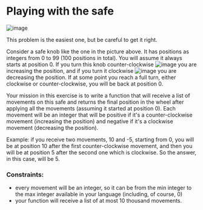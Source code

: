 # Playing with the safe

![image](https://user-images.githubusercontent.com/632782/91470424-afacd500-e862-11ea-8300-fef81c474e54.png)

This problem is the easiest one, but be careful to get it right.

Consider a safe knob like the one in the picture above. It has positions as integers from 0 to 99 (100 positions in total). You will assume it always starts at position 0. If you turn this knob counter-clockwise ![image](https://user-images.githubusercontent.com/632782/91471466-29918e00-e864-11ea-893f-8f4b4cc4222b.png) you are increasing the position, and if you turn it clockwise ![image](https://user-images.githubusercontent.com/632782/91471270-d4557c80-e863-11ea-88ff-7035969598f4.png) you are decreasing the position. If at some point you reach a full turn, either clockwise or counter-clockwise, you will be back at position 0.

Your mission in this exercise is to write a function that will receive a list of movements on this safe and returns the final position in the wheel after applying all the movements (assuming it started at position 0). Each movement will be an integer that will be positive if it's a counter-clockwise movement (increasing the position) and negative if it's a clockwise movement (decreasing the position).

Example: if you receive two movements, 10 and -5, starting from 0, you will be at position 10 after the first counter-clockwise movement, and then you will be at position 5 after the second one which is clockwise. So the answer, in this case, will be 5.

### Constraints:

- every movement will be an integer, so it can be from the min integer to the max integer available in your language (including, of course, 0)
- your function will receive a list of at most 10 thousand movements.